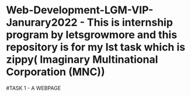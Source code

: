 # Web-Development-LGM-VIP-Janurary2022 - This is internship program by letsgrowmore and this repository is for my Ist task which is zippy(  Imaginary Multinational Corporation (MNC)) 
#TASK 1 - A WEBPAGE
